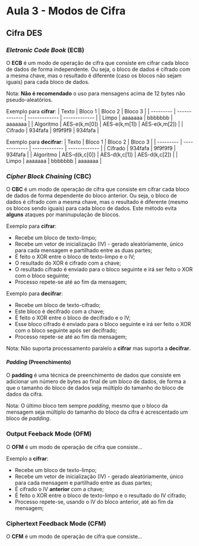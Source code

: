 # Aula 3 - Modos de Cifra

## Cifra DES

### *Eletronic Code Book* (ECB)
O **ECB** é um modo de operação de cifra que consiste em cifrar cada bloco de dados de forma independente. Ou seja, o bloco de dados é cifrado com a mesma chave, mas o resultado é diferente (caso os blocos não sejam iguais) para cada bloco de dados.

Nota: **Não é recomendado** o uso para mensagens acima de 12 bytes não pseudo-aleatórios.

Exemplo para **cifrar**:
| Texto     | Bloco 1       | Bloco 2       | Bloco 3       |
| --------- | ------------- | ------------- | ------------- |
| Limpo     | aaaaaaa       | bbbbbbb       | aaaaaaa       |
| Algoritmo | AES-e(k,m[0]) | AES-e(k,m[1]) | AES-e(k,m[2]) |
| Cifrado   | 934fafa       | 9f9f9f9       | 934fafa       |

Exemplo para **decifrar**:
| Texto     | Bloco 1       | Bloco 2       | Bloco 3       |
| --------- | ------------- | ------------- | ------------- |
| Cifrado   | 934fafa       | 9f9f9f9       | 934fafa       |
| Algoritmo | AES-d(k,c[0]) | AES-d(k,c[1]) | AES-d(k,c[2]) |
| Limpo     | aaaaaaa       | bbbbbbb       | aaaaaaa       |

### *Cipher Block Chaining* (CBC)
O **CBC** é um modo de operação de cifra que consiste em cifrar cada bloco de dados de forma dependente do bloco anterior. Ou seja, o bloco de dados é cifrado com a mesma chave, mas o resultado é diferente (mesmo os blocos sendo iguais) para cada bloco de dados. Este método evita **alguns** ataques por maninupulação de blocos.

Exemplo para **cifrar**:
 - Recebe um bloco de texto-limpo;
 - Recebe um vetor de inicialização (IV) - gerado aleatóriamente, único para cada mensagem e partilhado entre as duas partes;
 - É feito o XOR entre o bloco de texto-limpo e o IV;
 - O resultado do XOR é cifrado com a chave;
 - O resultado cifrado é enviado para o bloco seguinte e irá ser feito o XOR com o bloco seguinte;
 - Processo repete-se até ao fim da mensagem;

Exemplo para **decifrar**:
 - Recebe um bloco de texto-cifrado;
 - Este bloco é decifrado com a chave;
 - É feito o XOR entre o bloco de decifrado e o IV;
 - Esse bloco cifrado é enviado para o bloco seguinte e irá ser feito o XOR com o bloco seguinte após ser decifrado;
 - Processo repete-se até ao fim da mensagem;

Nota: Não suporta processamento paralelo a **cifrar** mas suporta a **decifrar**.

#### *Padding* (Preenchimento)
O **padding** é uma técnica de preenchimento de dados que consiste em adicionar um número de bytes ao final de um bloco de dados, de forma a que o tamanho do bloco de dados seja múltiplo do tamanho do bloco de dados da cifra.

Nota: O último bloco tem sempre *padding*, mesmo que o bloco da mensagem seja múltiplo do tamanho do bloco da cifra é acrescentado um bloco de *padding*.

### Output Feeback Mode (OFM)
O **OFM**  é um modo de operação de cifra que consiste...

Exemplo a **cifrar**:
- Recebe um bloco de texto-limpo;
- Recebe um vetor de inicialização (IV) - gerado aleatóriamente, único para cada mensagem e partilhado entre as duas partes;
- É cifrado o IV **anterior** com a chave;
- É feito o XOR entre o bloco de texto-limpo e o resultado do IV cifrado;
- Processo repete-se, usando o IV do bloco anterior, até ao fim da mensagem;

### Ciphertext Feedback Mode (CFM)
O **CFM**  é um modo de operação de cifra que consiste...